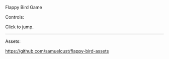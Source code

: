 Flappy Bird Game

Controls:

Click to jump.

----------------------------------------------------------------------------------------------------------------------------------------------------------

Assets:

https://github.com/samuelcust/flappy-bird-assets
